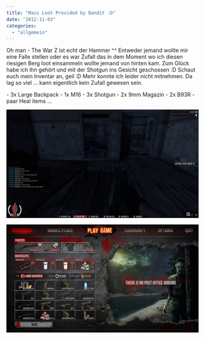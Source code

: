 ```yaml
---
title: "Mass Loot Provided by Bandit :D"
date: "2012-11-03"
categories: 
  - "allgemein"
---
```


Oh man - The War Z ist echt der Hammer ^^ Entweder jemand wollte mir eine Falle stellen oder es war Zufall das in dem Moment wo ich diesen riesigen Berg loot einsammeln wollte jemand von hinten kam. Zum Glück habe ich ihn gehört und mit der Shotgun ins Gesicht geschossen :D Schaut euch mein Inventar an, geil :D Mehr konnte ich leider nicht mitnehmen. Da lag so viel ... kann eigentlich kein Zufall gewesen sein.

\- 3x Large Backpack - 1x M16 - 3x Shotgun - 2x 9mm Magazin - 2x B93R - paar Heal items ...

[![Screen_03102012_170131.jpg](images/Screen_03102012_170131.jpg "Screen_03102012_170131.jpg")](http://blog.grrbrr.de/wp-content/uploads/2012/11/Screen_03102012_170131.jpg)

[![Screen_03102012_171047.jpg](images/Screen_03102012_171047.jpg "Screen_03102012_171047.jpg")](http://blog.grrbrr.de/wp-content/uploads/2012/11/Screen_03102012_171047.jpg)
